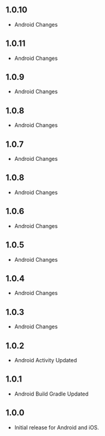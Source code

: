## 1.0.10
- Android Changes

## 1.0.11
- Android Changes

## 1.0.9

- Android Changes

## 1.0.8

- Android Changes

## 1.0.7

- Android Changes

## 1.0.8

- Android Changes

## 1.0.6

- Android Changes

## 1.0.5

- Android Changes

## 1.0.4

- Android Changes

## 1.0.3

- Android Changes

## 1.0.2

- Android Activity Updated

## 1.0.1

- Android Build Gradle Updated

## 1.0.0

- Initial release for Android and iOS.
